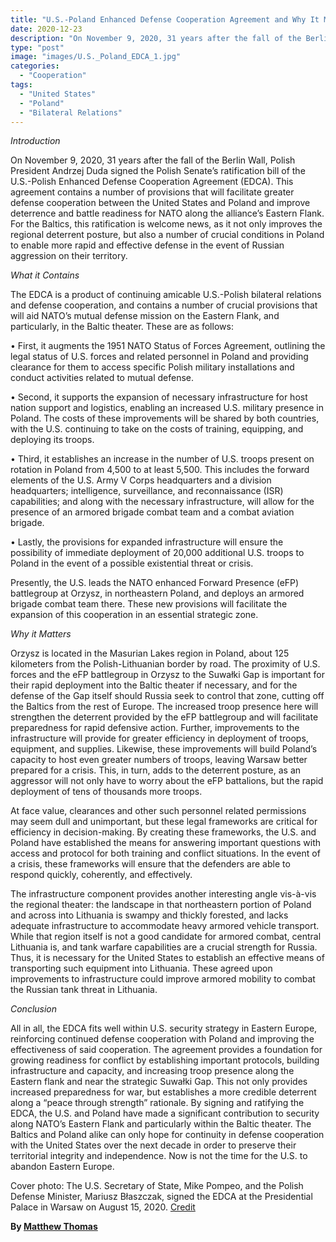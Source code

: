 ```yaml
---
title: "U.S.-Poland Enhanced Defense Cooperation Agreement and Why It Matters"
date: 2020-12-23
description: "On November 9, 2020, 31 years after the fall of the Berlin Wall, Polish President Andrzej Duda signed the Polish Senate’s ratification bill of the U.S.-Polish Enhanced Defense Cooperation Agreement (EDCA)."
type: "post"
image: "images/U.S._Poland_EDCA_1.jpg"
categories:
  - "Cooperation"
tags:
  - "United States"
  - "Poland"
  - "Bilateral Relations"
---
```


_Introduction_

On November 9, 2020, 31 years after the fall of the Berlin Wall, Polish President Andrzej Duda signed the Polish Senate’s ratification bill of the U.S.-Polish Enhanced Defense Cooperation Agreement (EDCA). This agreement contains a number of provisions that will facilitate greater defense cooperation between the United States and Poland and improve deterrence and battle readiness for NATO along the alliance’s Eastern Flank. For the Baltics, this ratification is welcome news, as it not only improves the regional deterrent posture, but also a number of crucial conditions in Poland to enable more rapid and effective defense in the event of Russian aggression on their territory.

_What it Contains_

The EDCA is a product of continuing amicable U.S.-Polish bilateral relations and defense cooperation, and contains a number of crucial provisions that will aid NATO’s mutual defense mission on the Eastern Flank, and particularly, in the Baltic theater. These are as follows:

•	First, it augments the 1951 NATO Status of Forces Agreement, outlining the legal status of U.S. forces and related personnel in Poland and providing clearance for them to access specific Polish military installations and conduct activities related to mutual defense. 

•	Second, it supports the expansion of necessary infrastructure for host nation support and logistics, enabling an increased U.S. military presence in Poland. The costs of these improvements will be shared by both countries, with the U.S. continuing to take on the costs of training, equipping, and deploying its troops. 

•	Third, it establishes an increase in the number of U.S. troops present on rotation in Poland from 4,500 to at least 5,500. This includes the forward elements of the U.S. Army V Corps headquarters and a division headquarters; intelligence, surveillance, and reconnaissance (ISR) capabilities; and along with the necessary infrastructure, will allow for the presence of an armored brigade combat team and a combat aviation brigade.

•	Lastly, the provisions for expanded infrastructure will ensure the possibility of immediate deployment of 20,000 additional U.S. troops to Poland in the event of a possible existential threat or crisis. 

Presently, the U.S. leads the NATO enhanced Forward Presence (eFP) battlegroup at Orzysz, in northeastern Poland, and deploys an armored brigade combat team there. These new provisions will facilitate the expansion of this cooperation in an essential strategic zone.

_Why it Matters_

Orzysz is located in the Masurian Lakes region in Poland, about 125 kilometers from the Polish-Lithuanian border by road. The proximity of U.S. forces and the eFP battlegroup in Orzysz to the Suwałki Gap is important for their rapid deployment into the Baltic theater if necessary, and for the defense of the Gap itself should Russia seek to control that zone, cutting off the Baltics from the rest of Europe. The increased troop presence here will strengthen the deterrent provided by the eFP battlegroup and will facilitate preparedness for rapid defensive action. Further, improvements to the infrastructure will provide for greater efficiency in deployment of troops, equipment, and supplies. Likewise, these improvements will build Poland’s capacity to host even greater numbers of troops, leaving Warsaw better prepared for a crisis. This, in turn, adds to the deterrent posture, as an aggressor will not only have to worry about the eFP battalions, but the rapid deployment of tens of thousands more troops. 

At face value, clearances and other such personnel related permissions may seem dull and unimportant, but these legal frameworks are critical for efficiency in decision-making. By creating these frameworks, the U.S. and Poland have established the means for answering important questions with access and protocol for both training and conflict situations. In the event of a crisis, these frameworks will ensure that the defenders are able to respond quickly, coherently, and effectively. 

The infrastructure component provides another interesting angle vis-à-vis the regional theater: the landscape in that northeastern portion of Poland and across into Lithuania is swampy and thickly forested, and lacks adequate infrastructure to accommodate heavy armored vehicle transport. While that region itself is not a good candidate for armored combat, central Lithuania is, and tank warfare capabilities are a crucial strength for Russia. Thus, it is necessary for the United States to establish an effective means of transporting such equipment into Lithuania. These agreed upon improvements to infrastructure could improve armored mobility to combat the Russian tank threat in Lithuania. 

_Conclusion_

All in all, the EDCA fits well within U.S. security strategy in Eastern Europe, reinforcing continued defense cooperation with Poland and improving the effectiveness of said cooperation. The agreement provides a foundation for growing readiness for conflict by establishing important protocols, building infrastructure and capacity, and increasing troop presence along the Eastern flank and near the strategic Suwałki Gap. This not only provides increased preparedness for war, but establishes a more credible deterrent along a “peace through strength” rationale. By signing and ratifying the EDCA, the U.S. and Poland have made a significant contribution to security along NATO’s Eastern Flank and particularly within the Baltic theater. The Baltics and Poland alike can only hope for continuity in defense cooperation with the United States over the next decade in order to preserve their territorial integrity and independence. Now is not the time for the U.S. to abandon Eastern Europe. 

Cover photo: The U.S. Secretary of State, Mike Pompeo, and the Polish Defense Minister, Mariusz Błaszczak, signed the EDCA at the Presidential Palace in Warsaw on August 15, 2020. [Credit](https://https://www.gov.pl/web/national-defence/new-us-poland-enhanced-defense-cooperation-agreement-signed)

**By [Matthew Thomas](../our_team)**
